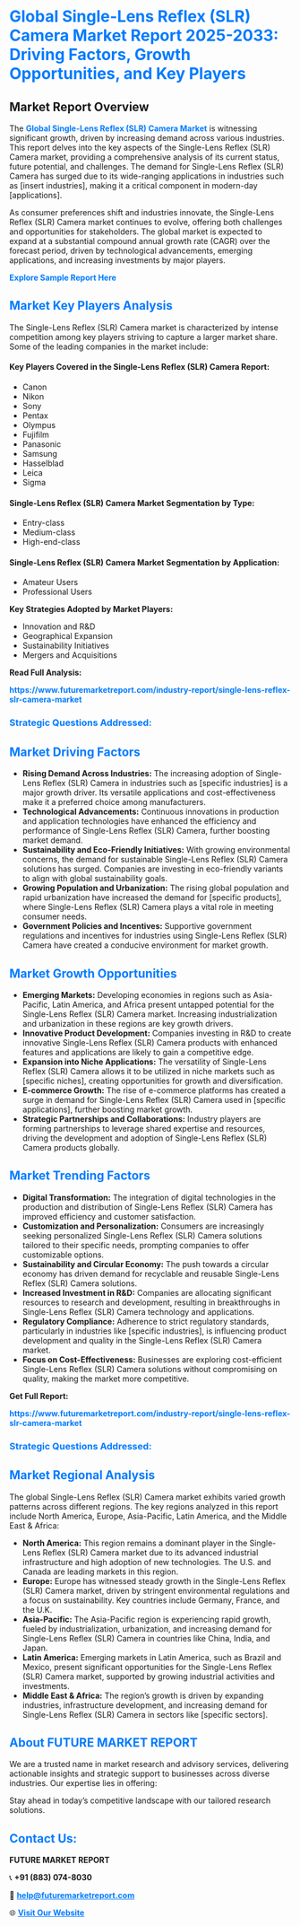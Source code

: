 <h1 style="color: #007BFF;">Global Single-Lens Reflex (SLR) Camera Market Report 2025-2033: Driving Factors, Growth Opportunities, and Key Players</h1>

<section id="overview">
<h2>Market Report Overview</h2>
<p>The <a href="https://www.futuremarketreport.com/industry-report/single-lens-reflex-slr-camera-market" style="color: #007BFF; text-decoration: none;"><strong>Global Single-Lens Reflex (SLR) Camera Market</strong></a> is witnessing significant growth, driven by increasing demand across various industries. This report delves into the key aspects of the Single-Lens Reflex (SLR) Camera market, providing a comprehensive analysis of its current status, future potential, and challenges. The demand for Single-Lens Reflex (SLR) Camera has surged due to its wide-ranging applications in industries such as [insert industries], making it a critical component in modern-day [applications].</p>
<p>As consumer preferences shift and industries innovate, the Single-Lens Reflex (SLR) Camera market continues to evolve, offering both challenges and opportunities for stakeholders. The global market is expected to expand at a substantial compound annual growth rate (CAGR) over the forecast period, driven by technological advancements, emerging applications, and increasing investments by major players.</p>
</section>

<section id="overview">
<p><a href="https://www.futuremarketreport.com/request-sample/reportId=91291" style="color: #007BFF; text-decoration: none;"><strong>Explore Sample Report Here</strong></a></p>
</section>

<section id="key-players">
<h2 style="color: #007BFF;">Market Key Players Analysis</h2>
<p>The Single-Lens Reflex (SLR) Camera market is characterized by intense competition among key players striving to capture a larger market share. Some of the leading companies in the market include:</p>
<h4>Key Players Covered in the Single-Lens Reflex (SLR) Camera Report:</h4>
<ul><li>Canon</li><li>Nikon</li><li>Sony</li><li>Pentax</li><li>Olympus</li><li>Fujifilm</li><li>Panasonic</li><li>Samsung</li><li>Hasselblad</li><li>Leica</li><li>Sigma</li></ul>
<h4>Single-Lens Reflex (SLR) Camera Market Segmentation by Type:</h4>
<ul><li>Entry-class</li><li>Medium-class</li><li>High-end-class</li></ul>

<h4>Single-Lens Reflex (SLR) Camera Market Segmentation by Application:</h4>
<ul><li>Amateur Users</li><li>Professional Users</li></ul>
<p><strong>Key Strategies Adopted by Market Players:</strong></p>
<ul>
<li>Innovation and R&D</li>
<li>Geographical Expansion</li>
<li>Sustainability Initiatives</li>
<li>Mergers and Acquisitions</li>
</ul>
</section>

<section>
<p><strong>Read Full Analysis: </strong></p><a href="https://www.futuremarketreport.com/industry-report/single-lens-reflex-slr-camera-market" style="color: #007BFF; text-decoration: none;"><strong>https://www.futuremarketreport.com/industry-report/single-lens-reflex-slr-camera-market</strong></a>
<h3 style="color: #007BFF;">Strategic Questions Addressed:</h3>
</section>

<section id="driving-factors">
<h2 style="color: #007BFF;">Market Driving Factors</h2>
<ul>
<li><strong>Rising Demand Across Industries:</strong> The increasing adoption of Single-Lens Reflex (SLR) Camera in industries such as [specific industries] is a major growth driver. Its versatile applications and cost-effectiveness make it a preferred choice among manufacturers.</li>
<li><strong>Technological Advancements:</strong> Continuous innovations in production and application technologies have enhanced the efficiency and performance of Single-Lens Reflex (SLR) Camera, further boosting market demand.</li>
<li><strong>Sustainability and Eco-Friendly Initiatives:</strong> With growing environmental concerns, the demand for sustainable Single-Lens Reflex (SLR) Camera solutions has surged. Companies are investing in eco-friendly variants to align with global sustainability goals.</li>
<li><strong>Growing Population and Urbanization:</strong> The rising global population and rapid urbanization have increased the demand for [specific products], where Single-Lens Reflex (SLR) Camera plays a vital role in meeting consumer needs.</li>
<li><strong>Government Policies and Incentives:</strong> Supportive government regulations and incentives for industries using Single-Lens Reflex (SLR) Camera have created a conducive environment for market growth.</li>
</ul>
</section>

<section id="growth-opportunities">
<h2 style="color: #007BFF;">Market Growth Opportunities</h2>
<ul>
<li><strong>Emerging Markets:</strong> Developing economies in regions such as Asia-Pacific, Latin America, and Africa present untapped potential for the Single-Lens Reflex (SLR) Camera market. Increasing industrialization and urbanization in these regions are key growth drivers.</li>
<li><strong>Innovative Product Development:</strong> Companies investing in R&D to create innovative Single-Lens Reflex (SLR) Camera products with enhanced features and applications are likely to gain a competitive edge.</li>
<li><strong>Expansion into Niche Applications:</strong> The versatility of Single-Lens Reflex (SLR) Camera allows it to be utilized in niche markets such as [specific niches], creating opportunities for growth and diversification.</li>
<li><strong>E-commerce Growth:</strong> The rise of e-commerce platforms has created a surge in demand for Single-Lens Reflex (SLR) Camera used in [specific applications], further boosting market growth.</li>
<li><strong>Strategic Partnerships and Collaborations:</strong> Industry players are forming partnerships to leverage shared expertise and resources, driving the development and adoption of Single-Lens Reflex (SLR) Camera products globally.</li>
</ul>
</section>

<section id="trending-factors">
<h2 style="color: #007BFF;">Market Trending Factors</h2>
<ul>
<li><strong>Digital Transformation:</strong> The integration of digital technologies in the production and distribution of Single-Lens Reflex (SLR) Camera has improved efficiency and customer satisfaction.</li>
<li><strong>Customization and Personalization:</strong> Consumers are increasingly seeking personalized Single-Lens Reflex (SLR) Camera solutions tailored to their specific needs, prompting companies to offer customizable options.</li>
<li><strong>Sustainability and Circular Economy:</strong> The push towards a circular economy has driven demand for recyclable and reusable Single-Lens Reflex (SLR) Camera solutions.</li>
<li><strong>Increased Investment in R&D:</strong> Companies are allocating significant resources to research and development, resulting in breakthroughs in Single-Lens Reflex (SLR) Camera technology and applications.</li>
<li><strong>Regulatory Compliance:</strong> Adherence to strict regulatory standards, particularly in industries like [specific industries], is influencing product development and quality in the Single-Lens Reflex (SLR) Camera market.</li>
<li><strong>Focus on Cost-Effectiveness:</strong> Businesses are exploring cost-efficient Single-Lens Reflex (SLR) Camera solutions without compromising on quality, making the market more competitive.</li>
</ul>
</section>

<section>
<p><strong>Get Full Report: </strong></p><a href="https://www.futuremarketreport.com/industry-report/single-lens-reflex-slr-camera-market" style="color: #007BFF; text-decoration: none;"><strong>https://www.futuremarketreport.com/industry-report/single-lens-reflex-slr-camera-market</strong></a>
<h3 style="color: #007BFF;">Strategic Questions Addressed:</h3>
</section>


<section id="regional-analysis">
<h2 style="color: #007BFF;">Market Regional Analysis</h2>
<p>The global Single-Lens Reflex (SLR) Camera market exhibits varied growth patterns across different regions. The key regions analyzed in this report include North America, Europe, Asia-Pacific, Latin America, and the Middle East & Africa:</p>
<ul>
<li><strong>North America:</strong> This region remains a dominant player in the Single-Lens Reflex (SLR) Camera market due to its advanced industrial infrastructure and high adoption of new technologies. The U.S. and Canada are leading markets in this region.</li>
<li><strong>Europe:</strong> Europe has witnessed steady growth in the Single-Lens Reflex (SLR) Camera market, driven by stringent environmental regulations and a focus on sustainability. Key countries include Germany, France, and the U.K.</li>
<li><strong>Asia-Pacific:</strong> The Asia-Pacific region is experiencing rapid growth, fueled by industrialization, urbanization, and increasing demand for Single-Lens Reflex (SLR) Camera in countries like China, India, and Japan.</li>
<li><strong>Latin America:</strong> Emerging markets in Latin America, such as Brazil and Mexico, present significant opportunities for the Single-Lens Reflex (SLR) Camera market, supported by growing industrial activities and investments.</li>
<li><strong>Middle East & Africa:</strong> The region’s growth is driven by expanding industries, infrastructure development, and increasing demand for Single-Lens Reflex (SLR) Camera in sectors like [specific sectors].</li>
</ul>
</section>

<footer>
<h2 style="color: #007BFF;">About FUTURE MARKET REPORT</h2>
<p>We are a trusted name in market research and advisory services, delivering actionable insights and strategic support to businesses across diverse industries. Our expertise lies in offering:</p>

<p>Stay ahead in today’s competitive landscape with our tailored research solutions.</p>

<h2 style="color: #007BFF;">Contact Us:</h2>
<p><strong>FUTURE MARKET REPORT</strong></p>
<p>📞 <strong>+91 (883) 074-8030</strong></p>
<p>📧 <strong><a href="mailto:help@futuremarketreport.com" style="color: #007BFF;">help@futuremarketreport.com</a></strong></p>
<p>🌐 <strong><a href="https://www.futuremarketreport.com/" style="color: #007BFF;">Visit Our Website</a></strong></p>
</footer>